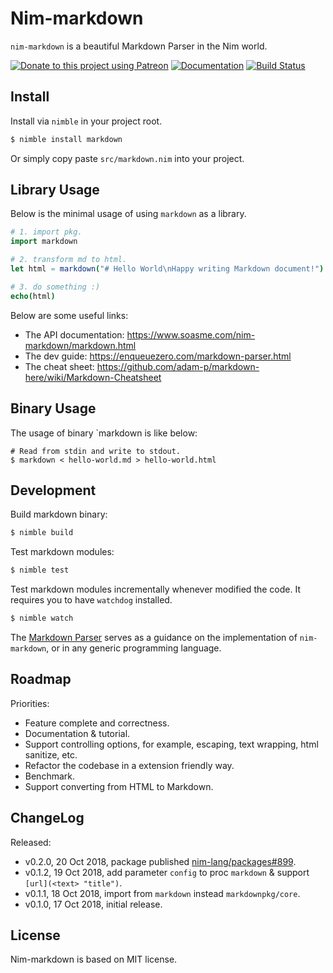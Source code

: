 # Nim-markdown

`nim-markdown` is a beautiful Markdown Parser in the Nim world.

[![Donate to this project using Patreon](https://img.shields.io/badge/patreon-donate-green.svg?style=for-the-badge&colorB=green)](https://patreon.com/enqueuezero)
[![Documentation](https://img.shields.io/badge/documentation-passed-brightgreen.svg?style=for-the-badge&longCache=true)](https://www.soasme.com/nim-markdown/markdown.html)
[![Build Status](https://travis-ci.org/soasme/nim-markdown.svg?branch=master)](https://travis-ci.org/soasme/nim-markdown)

## Install

Install via `nimble` in your project root.

```bash
$ nimble install markdown
```

Or simply copy paste `src/markdown.nim` into your project.

## Library Usage

Below is the minimal usage of using `markdown` as a library.

```nim
# 1. import pkg.
import markdown

# 2. transform md to html.
let html = markdown("# Hello World\nHappy writing Markdown document!")

# 3. do something :)
echo(html)
```

Below are some useful links:

* The API documentation: <https://www.soasme.com/nim-markdown/markdown.html>
* The dev guide: <https://enqueuezero.com/markdown-parser.html>
* The cheat sheet: <https://github.com/adam-p/markdown-here/wiki/Markdown-Cheatsheet>

## Binary Usage

The usage of binary `markdown is like below:

```
# Read from stdin and write to stdout.
$ markdown < hello-world.md > hello-world.html
```

## Development

Build markdown binary:

```bash
$ nimble build
```

Test markdown modules:

```bash
$ nimble test
```

Test markdown modules incrementally whenever modified the code. It requires you to have `watchdog` installed.

```bash
$ nimble watch
```

The [Markdown Parser](https://enqueuezero.com/drafts/markdown-parser.html) serves as a guidance on the implementation of `nim-markdown`, or in any generic programming language.

## Roadmap

Priorities:

* Feature complete and correctness.
* Documentation & tutorial.
* Support controlling options, for example, escaping, text wrapping, html sanitize, etc.
* Refactor the codebase in a extension friendly way.
* Benchmark.
* Support converting from HTML to Markdown.

## ChangeLog

Released:

* v0.2.0, 20 Oct 2018, package published [nim-lang/packages#899](https://github.com/nim-lang/packages/pull/899).
* v0.1.2, 19 Oct 2018, add parameter `config` to proc `markdown` & support `[url](<text> "title")`.
* v0.1.1, 18 Oct 2018, import from `markdown` instead `markdownpkg/core`.
* v0.1.0, 17 Oct 2018, initial release.

## License

Nim-markdown is based on MIT license.
